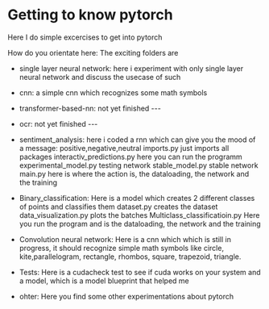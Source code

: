 <h1> Getting to know pytorch</h1>

Here I do simple excercises to get into pytorch

How do you orientate here:
The exciting folders are 
- single layer neural network: here i experiment with only single layer neural network and discuss the usecase of such
- cnn:
  a simple cnn which recognizes some math symbols
- transformer-based-nn:
 not yet finished ---
- ocr:
  not yet finished ---
- sentiment_analysis:
     here i coded a rnn which can give you the mood of a message: positive,negative,neutral
            imports.py just imports all packages
            interactiv_predictions.py here you can run the programm
            experimental_model.py testing network
            stable_model.py stable network
            main.py here is where the action is, the dataloading, the network and the training
            
- Binary_classification:
    Here is a model which creates 2 different classes of points and classifies them
        dataset.py creates the dataset
        data_visualization.py plots the batches
        Multiclass_classificatioin.py Here you run the program and is the dataloading, the network and the training
- Convolution neural network:
    Here is a cnn which which is still in progress, it should recognize simple math symbols like circle, kite,parallelogram, rectangle, rhombos, square, trapezoid, triangle.
- Tests:
    Here is a cudacheck test to see if cuda works on your system and a model, which is a model blueprint that helped me
- ohter:
  Here you find some other experimentations about pytorch
    

